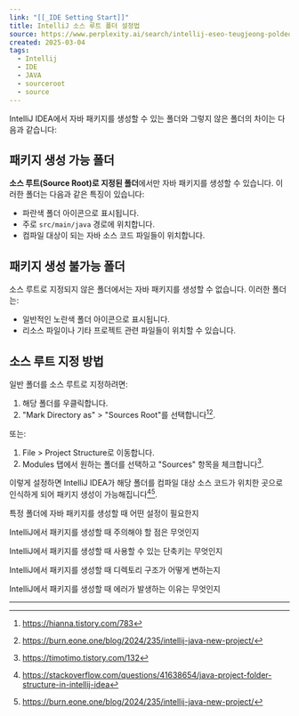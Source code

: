 ```yaml
---
link: "[[_IDE Setting Start]]"
title: IntelliJ 소스 루트 폴더 설정법
source: https://www.perplexity.ai/search/intellij-eseo-teugjeong-poldeo-ij5goMA.TVi_TQHF8Hs5JQ
created: 2025-03-04
tags:
  - Intellij
  - IDE
  - JAVA
  - sourceroot
  - source
---
```

IntelliJ IDEA에서 자바 패키지를 생성할 수 있는 폴더와 그렇지 않은 폴더의 차이는 다음과 같습니다:

## 패키지 생성 가능 폴더

**소스 루트(Source Root)로 지정된 폴더**에서만 자바 패키지를 생성할 수 있습니다. 이러한 폴더는 다음과 같은 특징이 있습니다:

- 파란색 폴더 아이콘으로 표시됩니다.
- 주로 `src/main/java` 경로에 위치합니다.
- 컴파일 대상이 되는 자바 소스 코드 파일들이 위치합니다.

## 패키지 생성 불가능 폴더

소스 루트로 지정되지 않은 폴더에서는 자바 패키지를 생성할 수 없습니다. 이러한 폴더는:

- 일반적인 노란색 폴더 아이콘으로 표시됩니다.
- 리소스 파일이나 기타 프로젝트 관련 파일들이 위치할 수 있습니다.

## 소스 루트 지정 방법

일반 폴더를 소스 루트로 지정하려면:

1. 해당 폴더를 우클릭합니다.
2. "Mark Directory as" > "Sources Root"를 선택합니다[^2][^5].

또는:

1. File > Project Structure로 이동합니다.
2. Modules 탭에서 원하는 폴더를 선택하고 "Sources" 항목을 체크합니다[^6].

이렇게 설정하면 IntelliJ IDEA가 해당 폴더를 컴파일 대상 소스 코드가 위치한 곳으로 인식하게 되어 패키지 생성이 가능해집니다[^1][^5].

특정 폴더에 자바 패키지를 생성할 때 어떤 설정이 필요한지

IntelliJ에서 패키지를 생성할 때 주의해야 할 점은 무엇인지

IntelliJ에서 패키지를 생성할 때 사용할 수 있는 단축키는 무엇인지

IntelliJ에서 패키지를 생성할 때 디렉토리 구조가 어떻게 변하는지

IntelliJ에서 패키지를 생성할 때 에러가 발생하는 이유는 무엇인지

---

[^1]: https://stackoverflow.com/questions/41638654/java-project-folder-structure-in-intellij-idea

[^2]: https://hianna.tistory.com/783

[^5]: https://burn.eone.one/blog/2024/235/intellij-java-new-project/

[^6]: https://timotimo.tistory.com/132